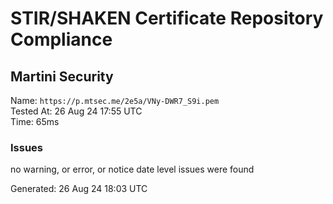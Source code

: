# STIR/SHAKEN Certificate Repository Compliance

## Martini Security

Name: `https://p.mtsec.me/2e5a/VNy-DWR7_S9i.pem`\
Tested At: 26 Aug 24 17:55 UTC\
Time: 65ms

### Issues

no warning, or error, or notice date level issues were found

Generated: 26 Aug 24 18:03 UTC
